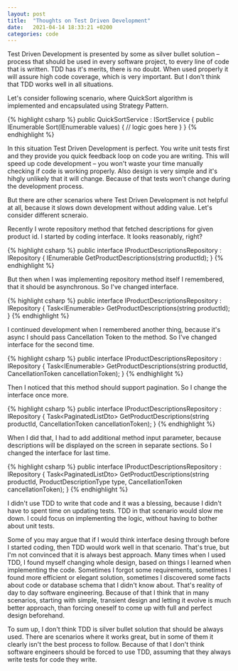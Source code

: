 ```yaml
---
layout: post
title:  "Thoughts on Test Driven Development"
date:   2021-04-14 18:33:21 +0200
categories: code
---
```

Test Driven Development is presented by some as silver bullet solution – process that should be used in every software project, to every line of code that is written. TDD has it's merits, there is no doubt. When used properly it will assure high code coverage, which is very important. But I don't think that TDD works well in all situations.

Let's consider following scenario, where QuickSort algorithm is implemented and encapsulated using Strategy Pattern.

{% highlight csharp %}
public QuickSortService<T> : ISortService<T>
{
    public IEnumerable<T> Sort(IEnumerable<T> values)
    {
        // logic goes here
    }
}
{% endhighlight %}

In this situation Test Driven Development is perfect. You write unit tests first and they provide you quick feedback loop on code you are writing. This will speed up code development – you won't waste your time manually checking if code is working properly. Also design is very simple and it's hihgly unlikely that it will change. Because of that tests won't change during the development process.

But there are other scenarios where Test Driven Development is not helpful at all, because it slows down development without adding value. Let's consider different scneraio.

Recently I wrote repository method that fetched descriptions for given product id. I started by coding interface. It looks reasonably, right?

{% highlight csharp %}
public interface IProductDescriptionsRepository : IRepository<ProductDescription>
{
    IEnumerable<ProductDescriptionDto> GetProductDescriptions(string productId);
}
{% endhighlight %}

But then when I was implementing repository method itself I remembered, that it should be asynchronous. So I've changed interface.

{% highlight csharp %}
public interface IProductDescriptionsRepository : IRepository<ProductDescription>
{
    Task<IEnumerable<ProductDescriptionDto>> GetProductDescriptions(string productId);
}
{% endhighlight %}

I continued development when I remembered another thing, because it's async I should pass Cancellation Token to the method. So I've changed interface for the second time.

{% highlight csharp %}
public interface IProductDescriptionsRepository : IRepository<ProductDescription>
{
    Task<IEnumerable<ProductDescriptionDto>> GetProductDescriptions(string productId, CancellationToken cancellationToken);
}
{% endhighlight %}

Then I noticed that this method should support pagination. So I change the interface once more.

{% highlight csharp %}
public interface IProductDescriptionsRepository : IRepository<ProductDescription>
{
    Task<PaginatedListDto<ProductDescriptionDto>> GetProductDescriptions(string productId, CancellationToken cancellationToken);
}
{% endhighlight %}

When I did that, I had to add additional method input parameter, because descriptions will be displayed on the screen in separate sections. So I changed the interface for last time.

{% highlight csharp %}
public interface IProductDescriptionsRepository : IRepository<ProductDescription>
{
    Task<PaginatedListDto<ProductDescriptionDto>> GetProductDescriptions(string productId, ProductDescriptionType type, CancellationToken cancellationToken);
}
{% endhighlight %}

I didn't use TDD to write that code and it was a blessing, because I didn't have to spent time on updating tests. TDD in that scenario would slow me down. I could focus on implementing the logic, without having to bother about unit tests.

Some of you may argue that if I would think interface desing through before I started coding, then TDD would work well in that scenario. That's true, but I'm not convinced that it is always best approach. Many times when I used TDD, I found myself changing whole design, based on things I learned when implementing the code. Sometimes I forgot some requirements, sometimes I found more efficient or elegant solution, sometimes I discovered some facts about code or database schema that I didn't know about. That's reality of day to day software engineering. Because of that I think that in many scenarios, starting with simple, transient design and letting it evolve is much better approach, than forcing oneself to come up with full and perfect design beforehand.

To sum up, I don't think TDD is silver bullet solution that should be always used. There are scenarios where it works great, but in some of them it clearly isn't the best process to follow. Because of that I don't think software engineers should be forced to use TDD, assuming that they always write tests for code they write.